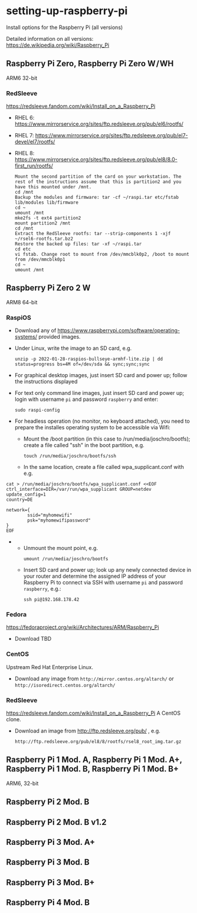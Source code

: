 setting-up-raspberry-pi
=======================
Install options for the Raspberry Pi (all versions)

Detailed information on all versions: https://de.wikipedia.org/wiki/Raspberry_Pi

Raspberry Pi Zero, Raspberry Pi Zero W / WH
-----------------------------------------
ARM6 32-bit

### RedSleeve
https://redsleeve.fandom.com/wiki/Install_on_a_Raspberry_Pi

* RHEL 6: https://www.mirrorservice.org/sites/ftp.redsleeve.org/pub/el6/rootfs/
* RHEL 7: https://www.mirrorservice.org/sites/ftp.redsleeve.org/pub/el7-devel/el7/rootfs/
* RHEL 8: https://www.mirrorservice.org/sites/ftp.redsleeve.org/pub/el8/8.0-first_run/rootfs/

    ```
    Mount the second partition of the card on your workstation. The rest of the instructions assume that this is partition2 and you have this mounted under /mnt.
    cd /mnt
    Backup the modules and firmware: tar -cf ~/raspi.tar etc/fstab lib/modules lib/firmware
    cd ~
    umount /mnt
    mke2fs -t ext4 partition2
    mount partition2 /mnt
    cd /mnt
    Extract the RedSleeve rootfs: tar --strip-components 1 -xjf ~/rsel6-rootfs.tar.bz2
    Restore the backed up files: tar -xf ~/raspi.tar
    cd etc
    vi fstab. Change root to mount from /dev/mmcblk0p2, /boot to mount from /dev/mmcblk0p1
    cd ~
    umount /mnt
    ```

Raspberry Pi Zero 2 W
---------------------
ARM8 64-bit

### RaspiOS
* Download any of https://www.raspberrypi.com/software/operating-systems/ provided images.
* Under Linux, write the image to an SD card, e.g.
  ```
  unzip -p 2022-01-28-raspios-bullseye-armhf-lite.zip | dd status=progress bs=4M of=/dev/sda && sync;sync;sync
  ```

* For graphical desktop images, just insert SD card and power up; follow the instructions displayed
* For text only command line images, just insert SD card and power up; login with username ```pi``` and password ```raspberry``` and enter:
  ```
  sudo raspi-config
  ```
  
* For headless operation (no monitor, no keyboard attached), you need to prepare the installes operating system to be accessible via Wifi:
  * Mount the /boot partition (in this case to /run/media/joschro/bootfs); create a file called "ssh" in the boot partition, e.g.
    ```
    touch /run/media/joschro/bootfs/ssh
    ```
  
  *  In the same location, create a file called wpa_supplicant.conf with e.g.  
```
cat > /run/media/joschro/bootfs/wpa_supplicant.conf <<EOF
ctrl_interface=DIR=/var/run/wpa_supplicant GROUP=netdev
update_config=1
country=DE

network={
        ssid="myhomewifi"
        psk="myhomewifipassword"
}
EOF
```
*    
  * Unmount the mount point, e.g.  
    ```
    umount /run/media/joschro/bootfs
    ```
  * Insert SD card and power up; look up any newly connected device in your router and determine the assigned IP address of your Raspberry Pi to connect via SSH with username ```pi``` and password ```raspberry```, e.g.:
    ```
    ssh pi@192.168.178.42
    ```
### Fedora
https://fedoraproject.org/wiki/Architectures/ARM/Raspberry_Pi

* Download TBD

### CentOS
Upstream Red Hat Enterprise Linux.

* Download any image from ```http://mirror.centos.org/altarch/``` or ```http://isoredirect.centos.org/altarch/```

### RedSleeve
https://redsleeve.fandom.com/wiki/Install_on_a_Raspberry_Pi
A CentOS clone.

* Download an image from http://ftp.redsleeve.org/pub/ , e.g.
  ```
  http://ftp.redsleeve.org/pub/el8/8/rootfs/rsel8_root_img.tar.gz
  ```
  

Raspberry Pi 1 Mod. A, Raspberry Pi 1 Mod. A+, Raspberry Pi 1 Mod. B, Raspberry Pi 1 Mod. B+
---------------------
ARM6, 32-bit

Raspberry Pi 2 Mod. B
---------------------

Raspberry Pi 2 Mod. B v1.2
---------------------

Raspberry Pi 3 Mod. A+
---------------------

Raspberry Pi 3 Mod. B
---------------------

Raspberry Pi 3 Mod. B+
---------------------

Raspberry Pi 4 Mod. B
---------------------
